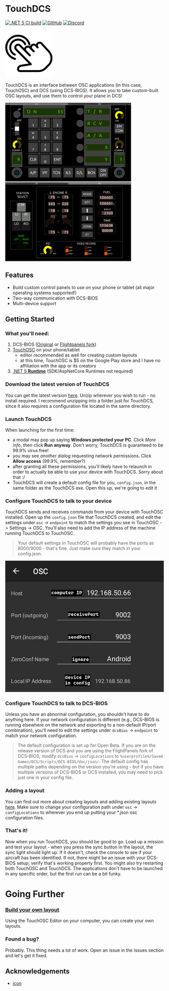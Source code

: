 # TouchDCS

[![.NET 5 CI build](https://github.com/charliefoxtwo/TouchDCS/actions/workflows/build.yml/badge.svg?branch=develop)](https://github.com/charliefoxtwo/TouchDCS/actions/workflows/build.yml)
[![GitHub](https://img.shields.io/github/license/charliefoxtwo/TouchDCS?style=flat-square)](LICENSE)
[![Discord](https://img.shields.io/discord/840762843917582347?style=flat-square)](https://discord.gg/rWAF3AdsKT)

<img src="https://raw.githubusercontent.com/charliefoxtwo/TouchDCS/develop/doc/img/tap.png" alt="TouchDCS logo - a vector outline of a hand tapping a surface, with ripples emanating from the tapped location" width="150" />

TouchDCS is an interface between OSC applications (in this case, TouchOSC) and DCS (using DCS-BIOS). It allows you to take custom-built OSC layouts, and use them to control your plane in DCS!

<img src="https://raw.githubusercontent.com/charliefoxtwo/TouchDCS/develop/doc/img/hornetufc.jpg" alt="" width="400" />
<img src="https://raw.githubusercontent.com/charliefoxtwo/TouchDCS/develop/doc/img/hornetifei.jpg" alt="" width="400" />

## Features

 - Build custom control panels to use on your phone or tablet (all major operating systems supported!)
 - Two-way communication with DCS-BIOS
 - Multi-device support

## Getting Started
### What you'll need:
1. DCS-BIOS ([Original](https://github.com/dcs-bios/dcs-bios) or [Flightpanels fork](https://github.com/DCSFlightpanels/dcs-bios))
2. [TouchOSC](https://hexler.net/products/touchosc) on your phone/tablet
    - editor recommended as well for creating custom layouts
    - at this time, TouchOSC is $5 on the Google Play store and I have no affiliation with the app or its creators
3. [.NET 5 **Runtime**](https://dotnet.microsoft.com/download/dotnet/5.0) (SDK/AspNetCore Runtimes not required)

### Download the latest version of TouchDCS
You can get the latest version [here](https://github.com/charliefoxtwo/TouchDCS/releases/latest). Unzip wherever you wish to run - no install required. I recommend unzipping into a folder just for TouchDCS, since it also requires a configuration file located in the same directory.
### Launch TouchDCS
When launching for the first time:
- a modal may pop up saying **Windows protected your PC**. Click _More info_, then click **Run anyway**. Don't worry, TouchDCS is guaranteed to be 99.9% virus free!
- you may see *another dialog* requesting network permissions. Click **Allow access** (99.9%, remember?)
- after granting all these permissions, you'll likely have to relaunch in order to actually be able to use your device with TouchDCS. Sorry about that :/
- TouchDCS will create a default config file for you, `config.json`, in the same folder as the TouchDCS exe. Open this up, we're going to edit it

### Configure TouchDCS to talk to your device
TouchDCS sends and receives commands from your device with TouchOSC installed. Open up the `config.json` file that TouchDCS created, and edit the settings under `osc` -> `endpoint` to match the settings you see in TouchOSC -> Settings -> OSC. You'll also need to add the IP address of the machine running TouchDCS to TouchOSC.
> Your default settings in TouchOSC will probably have the ports as 8000/9000 - that's fine. Just make sure they match in your config.json.

![screenshot of example configuration](doc/img/TouchOSC_OSCSettings.jpg)

### Configure TouchDCS to talk to DCS-BIOS
Unless you have an abnormal configuration, you shouldn't have to do anything here. If your network configuration is different (e.g., DCS-BIOS is running elsewhere on the network and exporting to a non-default IP/port combination), you'll need to edit the settings under `dcsBios` -> `endpoint` to match your network configuration.
> The default configuration is set up for Open Beta. If you are on the release version of DCS and you are using the FlightPanels fork of DCS-BIOS, modify `dcsBios` -> `configLocations` to `%userprofile%/Saved Games/DCS/Scripts/DCS-BIOS/doc/json/`. The default config has multiple paths depending on the version you're using - but if you have multiple versions of DCS-BIOS or DCS installed, you may need to pick just one in your config file.

### Adding a layout
You can find out more about creating layouts and adding existing layouts [here](https://github.com/charliefoxtwo/TouchDCS/wiki/Layouts). Make sure to change your configuration path under `osc` -> `configLocations` to wherever you end up putting your *.json osc configuration files.

### That's it!
Now when you run TouchDCS, you should be good to go. Load up a mission and test your layout - when you press the sync button in the layout, the sync light should light up. If it doesn't, check the console to see if your aircraft has been identified. If not, there might be an issue with your DCS-BIOS setup; verify that's working property first. You might also try restarting both TouchOSC and TouchDCS. The applications don't have to be launched in any specific order, but the first run can be a bit funky.

# Going Further
### [Build your own layout](https://github.com/charliefoxtwo/TouchDCS/wiki/Layouts)
Using the TouchOSC Editor on your computer, you can create your own layouts.

### Found a bug?
Probably. This thing needs a lot of work. Open an issue in the Issues section and let's get it fixed.

## Acknowledgements
 - [icon](https://www.flaticon.com/authors/pixel-perfect)